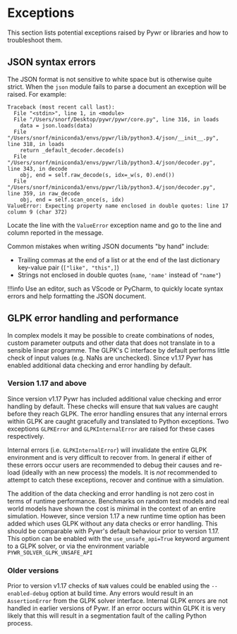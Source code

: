 # Exceptions
This section lists potential exceptions raised by Pywr or libraries and how to troubleshoot them.

## JSON syntax errors
The JSON format is not sensitive to white space but is otherwise quite strict. 
When the `json` module fails to parse a document an exception will be raised. For example:

    Traceback (most recent call last):
      File "<stdin>", line 1, in <module>
      File "/Users/snorf/Desktop/pywr/pywr/core.py", line 316, in loads
        data = json.loads(data)
      File "/Users/snorf/miniconda3/envs/pywr/lib/python3.4/json/__init__.py", line 318, in loads
        return _default_decoder.decode(s)
      File "/Users/snorf/miniconda3/envs/pywr/lib/python3.4/json/decoder.py", line 343, in decode
        obj, end = self.raw_decode(s, idx=_w(s, 0).end())
      File "/Users/snorf/miniconda3/envs/pywr/lib/python3.4/json/decoder.py", line 359, in raw_decode
        obj, end = self.scan_once(s, idx)
    ValueError: Expecting property name enclosed in double quotes: line 17 column 9 (char 372)

Locate the line with the `ValueError` exception name and go to the line and column reported in the message.

Common mistakes when writing JSON documents "by hand" include:

- Trailing commas at the end of a list or at the end of the last dictionary key-value pair (`["like", "this",]`)
- Strings not enclosed in double quotes (`name`, `'name'` instead of `"name"`)

!!!info
    Use an editor, such as VScode or PyCharm, to quickly locate syntax errors and help
    formatting the JSON document.


## GLPK error handling and performance
In complex models it may be possible to create combinations of nodes, custom parameter outputs and other data that
does not translate in to a sensible linear programme. The GLPK's C interface by default performs little check of 
input values (e.g. NaNs are unchecked). Since v1.17 Pywr has enabled additional data checking and error 
handling by default.

### Version 1.17 and above
Since version v1.17 Pywr has included additional value checking and error handling by default. These checks will
ensure that `NaN` values are caught before they reach GLPK. The error handling ensures that any internal errors within
GLPK are caught gracefully and translated to Python exceptions. Two exceptions `GLPKError` and `GLPKInternalError`
are raised for these cases respectively.

Internal errors (i.e. `GLPKInternalError`) will invalidate the entire GLPK environment and is very difficult to recover
from. In general if either of these errors occur users are recommended to debug their causes and re-load (ideally with
an new process) the models. It is *not* recommended to attempt to catch these exceptions, recover and continue with
a simulation.

The addition of the data checking and error handling is not zero cost in terms of runtime performance. Benchmarks on
random test models and real world models have shown the cost is minimal in the context of an entire simulation.
However, since version 1.17 a new runtime time option has been added which uses GLPK without any data
checks or error handling. This should be comparable with Pywr's default behaviour prior to version 1.17. This option
can be enabled with the `use_unsafe_api=True` keyword argument to a GLPK solver, or via the environment variable
`PYWR_SOLVER_GLPK_UNSAFE_API`

### Older versions
Prior to version v1.17 checks of `NaN` values could be enabled using the `--enabled-debug` option at build time. Any
errors would result in an `AssertionError` from the GLPK solver interface. Internal GLPK errors are not handled in
earlier versions of Pywr. If an error occurs within GLPK it is very likely that this will result in a segmentation
fault of the calling Python process.